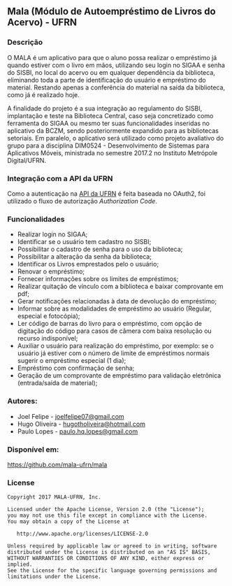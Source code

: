 ## Mala (Módulo de Autoempréstimo de Livros do Acervo) - UFRN

### Descrição
O MALA é um aplicativo para que o aluno possa realizar o empréstimo já quando estiver com o livro em mãos, utilizando seu login no SIGAA e senha do SISBI, no local do acervo ou em qualquer dependência da biblioteca, eliminando toda a parte de identificação do usuário e empréstimo do material. Restando apenas a conferência do material na saída da biblioteca, como já é realizado hoje.

A finalidade do projeto é a sua integração ao regulamento do SISBI, implantação e teste na Biblioteca Central, caso seja concretizado como ferramenta do SIGAA ou mesmo ter suas funcionalidades inseridas no aplicativo da BCZM, sendo posteriormente expandido para as bibliotecas setoriais. Em paralelo, o aplicativo será utilizado como projeto avaliativo do grupo para a disciplina DIM0524 - Desenvolvimento de Sistemas para Aplicativos Móveis, ministrada no semestre 2017.2 no Instituto Metrópole Digital/UFRN.

### Integração com a API da UFRN
Como a autenticação na [API da UFRN](https://api.ufrn.br/ "API UFRN") é feita baseada no OAuth2, foi utilizado o fluxo de autorização *Authorization Code*.

### Funcionalidades
* Realizar login no SIGAA;
* Identificar se o usuário tem cadastro no SISBI;
* Possibilitar o cadastro de senha para o uso da biblioteca;
* Possibilitar a alteração da senha da biblioteca;
* Identificar os Livros emprestados pelo o usuário;
* Renovar o empréstimo;
* Fornecer informações sobre os limites de empréstimos;
* Realizar quitação de vínculo com a biblioteca e baixar comprovante em pdf;
* Gerar notificações relacionadas à data de devolução do empréstimo;
* Informar sobre as modalidades de empréstimo ao usuário (Regular, especial e fotocópia);
* Ler código de barras do livro para o empréstimo, com opção de digitação do código para casos de câmera com baixa resolução ou recurso indisponível;
* Auxiliar o usuário para realização do empréstimo, por exemplo: se o usuário já estiver com o número de limite de empréstimos normais sugerir o empréstimo especial (1 dia);
* Empréstimo com confirmação de senha;
* Geração de um comprovante de empréstimo para validação eletrônica (entrada/saída de material);
	
### Autores:
* Joel Felipe - joelfelipe07@gmail.com
* Hugo Oliveira - hugotholiveira@hotmail.com
* Paulo Lopes - paulo.hq.lopes@gmail.com

### Disponível em: 
https://github.com/mala-ufrn/mala

### License

```
Copyright 2017 MALA-UFRN, Inc.

Licensed under the Apache License, Version 2.0 (the "License");
you may not use this file except in compliance with the License.
You may obtain a copy of the License at

   http://www.apache.org/licenses/LICENSE-2.0

Unless required by applicable law or agreed to in writing, software
distributed under the License is distributed on an "AS IS" BASIS,
WITHOUT WARRANTIES OR CONDITIONS OF ANY KIND, either express or implied.
See the License for the specific language governing permissions and
limitations under the License.
